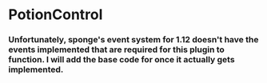 # PotionControl
### Unfortunately, sponge's event system for 1.12 doesn't have the events implemented that are required for this plugin to function. I will add the base code for once it actually gets implemented.
